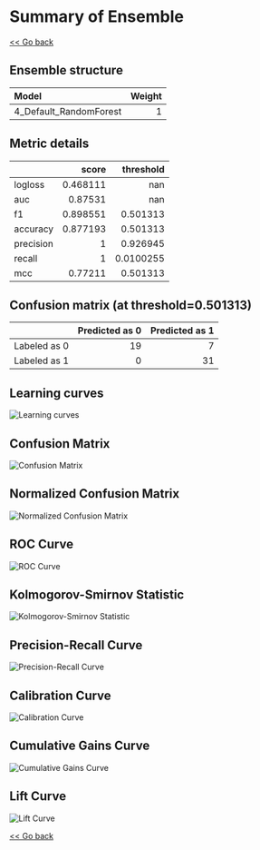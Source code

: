 # Summary of Ensemble

[<< Go back](../README.md)


## Ensemble structure
| Model                  |   Weight |
|:-----------------------|---------:|
| 4_Default_RandomForest |        1 |

## Metric details
|           |    score |   threshold |
|:----------|---------:|------------:|
| logloss   | 0.468111 | nan         |
| auc       | 0.87531  | nan         |
| f1        | 0.898551 |   0.501313  |
| accuracy  | 0.877193 |   0.501313  |
| precision | 1        |   0.926945  |
| recall    | 1        |   0.0100255 |
| mcc       | 0.77211  |   0.501313  |


## Confusion matrix (at threshold=0.501313)
|              |   Predicted as 0 |   Predicted as 1 |
|:-------------|-----------------:|-----------------:|
| Labeled as 0 |               19 |                7 |
| Labeled as 1 |                0 |               31 |

## Learning curves
![Learning curves](learning_curves.png)
## Confusion Matrix

![Confusion Matrix](confusion_matrix.png)


## Normalized Confusion Matrix

![Normalized Confusion Matrix](confusion_matrix_normalized.png)


## ROC Curve

![ROC Curve](roc_curve.png)


## Kolmogorov-Smirnov Statistic

![Kolmogorov-Smirnov Statistic](ks_statistic.png)


## Precision-Recall Curve

![Precision-Recall Curve](precision_recall_curve.png)


## Calibration Curve

![Calibration Curve](calibration_curve_curve.png)


## Cumulative Gains Curve

![Cumulative Gains Curve](cumulative_gains_curve.png)


## Lift Curve

![Lift Curve](lift_curve.png)



[<< Go back](../README.md)
